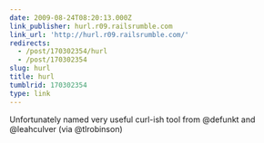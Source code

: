 ```yaml
---
date: 2009-08-24T08:20:13.000Z
link_publisher: hurl.r09.railsrumble.com
link_url: 'http://hurl.r09.railsrumble.com/'
redirects:
  - /post/170302354/hurl
  - /post/170302354
slug: hurl
title: hurl
tumblrid: 170302354
type: link
---
```

<p>Unfortunately named very useful curl-ish tool from @defunkt and @leahculver (via @tlrobinson)</p>
